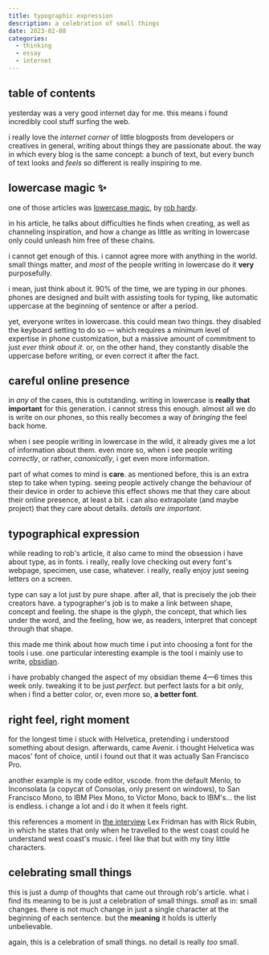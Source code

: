 ```yaml
---
title: typographic expression
description: a celebration of small things
date: 2023-02-08
categories:
  - thinking
  - essay
  - internet
---
```


## table of contents

yesterday was a very good internet day for me. this means i found incredibly cool stuff surfing the web.

i really love the _internet corner_ of little blogposts from developers or creatives in general, writing about things they are passionate about. the way in which every blog is the same concept: a bunch of text, but every bunch of text looks and _feels_ so different is really inspiring to me.

## lowercase magic ✨

one of those articles was [lowercase magic](https://ungated.media/article/lowercase-magic/), by [rob hardy](https://twitter.com/ungatedcreative).

in his article, he talks about difficulties he finds when creating, as well as channeling inspiration, and how a change as little as writing in lowercase only could unleash him free of these chains.

i cannot get enough of this. i cannot agree more with anything in the world. small things matter, and _most_ of the people writing in lowercase do it **very** purposefully.

i mean, just think about it. 90% of the time, we are typing in our phones. phones are designed and built with assisting tools for typing, like automatic uppercase at the beginning of sentence or after a period.

yet, everyone writes in lowercase. this could mean two things. they disabled the keyboard setting to do so — which requires a minimum level of expertise in phone customization, but a massive amount of commitment to just _ever think about it_. or, on the other hand, they constantly disable the uppercase before writing, or even correct it after the fact.

## careful online presence

in _any_ of the cases, this is outstanding. writing in lowercase is **really that important** for this generation. i cannot stress this enough. almost all we do is write on our phones, so this really becomes a way of _bringing_ the feel back home.

when i see people writing in lowercase in the wild, it already gives me a lot of information about them. even more so, when i see people writing _correctly_, or rather, _canonically_, i get even more information.

part of what comes to mind is **care**. as mentioned before, this is an extra step to take when typing. seeing people actively change the behaviour of their device in order to achieve this effect shows me that they care about their online presence, at least a bit. i can also extrapolate (and maybe project) that they care about details. _details are important_.

## typographical expression

while reading to rob's article, it also came to mind the obsession i have about type, as in fonts. i really, really love checking out every font's webpage, specimen, use case, whatever. i really, really enjoy just seeing letters on a screen.

type can say a lot just by pure shape. after all, that is precisely the job their creators have. a typographer's job is to make a link between shape, concept and feeling. the shape is the glyph, the concept, that which lies under the word, and the feeling, how we, as readers, interpret that concept through that shape.

this made me think about how much time i put into choosing a font for the tools i use. one particular interesting example is the tool i mainly use to write, [obsidian](https://obsidian.md/).

i have probably changed the aspect of my obsidian theme 4—6 times this week only. tweaking it to be just _perfect_. but perfect lasts for a bit only, when i find a better color, or, even more so, **a better font**.

## right feel, right moment

for the longest time i stuck with Helvetica, pretending i understood something about design. afterwards, came Avenir. i thought Helvetica was macos' font of choice, until i found out that it was actually San Francisco Pro.

another example is my code editor, vscode. from the default Menlo, to Inconsolata (a copycat of Consolas, only present on windows), to San Francisco Mono, to IBM Plex Mono, to Victor Mono, back to IBM's... the list is endless. i change a lot and i do it when it feels right.

this references a moment in [the interview](https://youtu.be/H_szemxPcTI?t=298) Lex Fridman has with Rick Rubin, in which he states that only when he travelled to the west coast could he understand west coast's music. i feel like that but with my tiny little characters.

## celebrating small things

this is just a dump of thoughts that came out through rob's article. what i find its meaning to be is just a celebration of small things. _small_ as in: small changes. there is not much change in just a single character at the beginning of each sentence. but the **meaning** it holds is utterly unbelievable.

again, this is a celebration of small things. no detail is really _too_ small.
